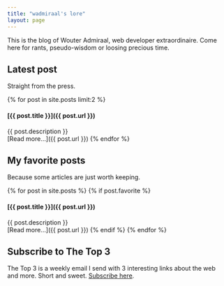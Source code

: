 ```yaml
---
title: "wadmiraal's lore"
layout: page
---
```


This is the blog of Wouter Admiraal, web developer extraordinaire. Come here for rants, pseudo-wisdom or loosing precious time.

## Latest post

Straight from the press.

{% for post in site.posts limit:2 %}
#### [{{ post.title }}]({{ post.url }})

{{ post.description }}  
[Read more&hellip;]({{ post.url }})
{% endfor %}

## My favorite posts

Because some articles are just worth keeping.

{% for post in site.posts %}
  {% if post.favorite %}
#### [{{ post.title }}]({{ post.url }})

{{ post.description }}  
[Read more&hellip;]({{ post.url }})
  {% endif %}
{% endfor %}

## Subscribe to The Top 3

The Top 3 is a weekly email I send with 3 interesting links about the web and more. Short and sweet. [Subscribe here](http://www.getrevue.co/profile/wadmiraal).
